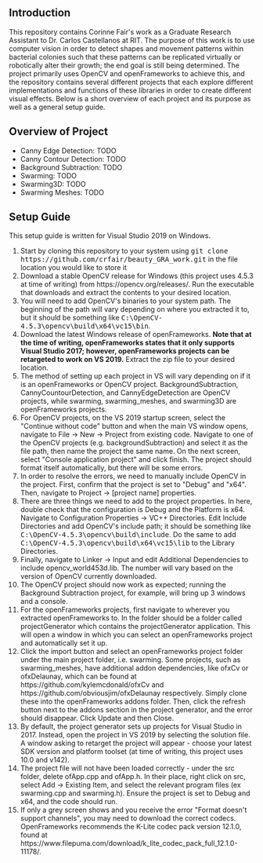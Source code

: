 <h2>Introduction</h2>
  <p>This repository contains Corinne Fair's work as a Graduate Research Assistant to Dr. Carlos Castellanos at RIT. The purpose of this work is to use computer vision in
  order to detect shapes and movement patterns within bacterial colonies such that these patterns can be replicated virtually or robotically alter their growth; the end goal
  is still being determined. The project primarily uses OpenCV and openFrameworks to achieve this, and the repository contains several different projects that each explore 
  different implementations and functions of these libraries in order to create different visual effects. Below is a short overview of each project and its purpose as well as
  a general setup guide.</p>

<h2>Overview of Project</h2>
<ul>
  <li>Canny Edge Detection: TODO</li>
  <li>Canny Contour Detection: TODO</li>
  <li>Background Subtraction: TODO</li>
  <li>Swarming: TODO</li>
  <li>Swarming3D: TODO</li>
  <li>Swarming Meshes: TODO</li>
</ul>
  
<h2>Setup Guide</h2>
  <p>This setup guide is written for Visual Studio 2019 on Windows.
  <ol>
    <li>Start by cloning this repository to your system using <tt>git clone https://github.com/crfair/beauty_GRA_work.git</tt> in the file location you would like to store it</li>
    <li>Download a stable OpenCV release for Windows (this project uses 4.5.3 at time of writing) from https://opencv.org/releases/. Run the executable that downloads and extract the contents to your desired location.</li>
    <li>You will need to add OpenCV's binaries to your system path. The beginning of the path will vary depending on where you extracted it to, but it should be something like <tt>C:\OpenCV-4.5.3\opencv\build\x64\vc15\bin</tt>.</li>
    <li>Download the latest Windows release of openFrameworks. <b>Note that at the time of writing, openFrameworks states that it only supports Visual Studio 2017; however, openFrameworks projects can be retargeted to work on VS 2019.</b> Extract the zip file to your desired location.</li>
    <li>The method of setting up each project in VS will vary depending on if it is an openFrameworks or OpenCV project. BackgroundSubtraction, CannyCountourDetection, and CannyEdgeDetection are OpenCV projects, while swarming, swarming_meshes, and swarming3D are openFrameworks projects.</li>
    <li>For OpenCV projects, on the VS 2019 startup screen, select the "Continue without code" button and when the main VS window opens, navigate to File -> New -> Project from existing code. Navigate to one of the OpenCV projects (e.g. backgroundSubtraction) and select it as the file path, then name the project the same name. On the next screen, select "Console application project" and click finish. The project should format itself automatically, but there will be some errors.</li>
    <li>In order to resolve the errors, we need to manually include OpenCV in the project. First, confirm that the project is set to "Debug" and "x64". Then, navigate to Project -> [project name] properties.</li>
    <li>There are three things we need to add to the project properties. In here, double check that the configuration is Debug and the Platform is x64. Navigate to Configuration Properties -> VC++ Directories. Edit Include Directories and add OpenCV's include path; it should be something like <tt>C:\OpenCV-4.5.3\opencv\build\include</tt>. Do the same to add <tt>C:\OpenCV-4.5.3\opencv\build\x64\vc15\lib</tt> to the Library Directories.</li>
    <li>Finally, navigate to Linker -> Input and edit Additional Dependencies to include opencv_world453d.lib. The number will vary based on the version of OpenCV currently downloaded.</li>
    <li>The OpenCV project should now work as expected; running the Background Subtraction project, for example, will bring up 3 windows and a console.</li>
    <li>For the openFrameworks projects, first navigate to wherever you extracted openFrameworks to. In the folder should be a folder called projectGenerator which contains the projectGenerator application. This will open a window in which you can select an openFrameworks project and automatically set it up.</li>
    <li>Click the import button and select an openFrameworks project folder under the main project folder, i.e. swarming. Some projects, such as swarming_meshes, have additional addon dependencies, like ofxCv or ofxDelaunay, which can be found at https://github.com/kylemcdonald/ofxCv and https://github.com/obviousjim/ofxDelaunay respectively. Simply clone these into the openFrameworks addons folder. Then, click the refresh button next to the addons section in the project generator, and the error should disappear. Click Update and then Close.</li>
    <li>By default, the project generator sets up projects for Visual Studio in 2017. Instead, open the project in VS 2019 by selecting the solution file. A window asking to retarget the project will appear - choose your latest SDK version and platform toolset (at time of writing, this project uses 10.0 and v142).</li>
    <li>The project file will not have been loaded correctly - under the src folder, delete ofApp.cpp and ofApp.h. In their place, right click on src, select Add -> Existing Item, and select the relevant program files (ex swarming.cpp and swarming.h). Ensure the project is set to Debug and x64, and the code should run.</li>
    <li>If only a grey screen shows and you receive the error "Format doesn't support channels", you may need to download the correct codecs. OpenFrameworks recommends the K-Lite codec pack version 12.1.0, found at https://www.filepuma.com/download/k_lite_codec_pack_full_12.1.0-11178/.</li>      
  </ol>
  </p>
